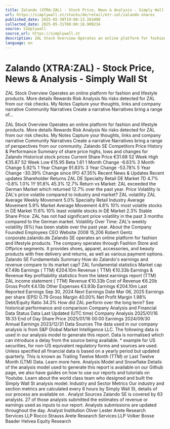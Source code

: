 ```yaml
---
title: Zalando (XTRA:ZAL) - Stock Price, News & Analysis - Simply Wall St
url: https://simplywall.st/stocks/de/retail/etr-zal/zalando-shares
published_date: 2025-05-30T19:00:13.261000
collected_date: 2025-05-31T00:00:18.909234
source: Simplywall
source_url: https://simplywall.st
description: ZAL Stock Overview Operates an online platform for fashion and lifestyle products. More details Rewards Risk Analysis No risks detected for ZAL from our risk checks. My Notes Capture your thoughts, links and company narrative Community Narratives Create a narrative Narratives bring a range of...
language: en
---
```


# Zalando (XTRA:ZAL) - Stock Price, News & Analysis - Simply Wall St

ZAL Stock Overview Operates an online platform for fashion and lifestyle products. More details Rewards Risk Analysis No risks detected for ZAL from our risk checks. My Notes Capture your thoughts, links and company narrative Community Narratives Create a narrative Narratives bring a range of...

ZAL Stock Overview Operates an online platform for fashion and lifestyle products. More details Rewards Risk Analysis No risks detected for ZAL from our risk checks. My Notes Capture your thoughts, links and company narrative Community Narratives Create a narrative Narratives bring a range of perspectives from our community. Zalando SE Competitors Price History &amp; Performance Summary of share price highs, lows and changes for Zalando Historical stock prices Current Share Price €31.68 52 Week High €35.87 52 Week Low €15.95 Beta 1.61 1 Month Change -6.63% 3 Month Change 5.92% 1 Year Change 91.83% 3 Year Change -53.78% 5 Year Change -30.39% Change since IPO 47.35% Recent News &amp; Updates Recent updates Shareholder Returns ZAL DE Specialty Retail DE Market 7D 4.7% -0.8% 1.0% 1Y 91.8% 45.3% 12.7% Return vs Market: ZAL exceeded the German Market which returned 12.7% over the past year. Price Volatility Is ZAL's price volatile compared to industry and market? ZAL volatility ZAL Average Weekly Movement 5.0% Specialty Retail Industry Average Movement 5.9% Market Average Movement 4.8% 10% most volatile stocks in DE Market 11.6% 10% least volatile stocks in DE Market 2.3% Stable Share Price: ZAL has not had significant price volatility in the past 3 months compared to the German market. Volatility Over Time: ZAL's weekly volatility (6%) has been stable over the past year. About the Company Founded Employees CEO Website 2008 15,206 Robert Gentz corporate.zalando.de Zalando SE operates an online platform for fashion and lifestyle products. The company operates through Fashion Store and Offprice segments. It provides shoes, apparel, accessories, and beauty products with free delivery and returns, as well as various payment options. Zalando SE Fundamentals Summary How do Zalando's earnings and revenue compare to its market cap? ZAL fundamental statistics Market cap €7.49b Earnings ( TTM) €204.10m Revenue ( TTM) €10.33b Earnings &amp; Revenue Key profitability statistics from the latest earnings report (TTM) ZAL income statement ( TTM) Revenue €10.33b Cost of Revenue €6.20b Gross Profit €4.13b Other Expenses €3.93b Earnings €204.10m Last Reported Earnings Sep 30, 2024 Next Earnings Date Mar 06, 2025 Earnings per share (EPS) 0.79 Gross Margin 40.00% Net Profit Margin 1.98% Debt/Equity Ratio 34.3% How did ZAL perform over the long term? See historical performance and comparison Company Analysis and Financial Data Status Data Last Updated (UTC time) Company Analysis 2025/01/16 18:33 End of Day Share Price 2025/01/16 00:00 Earnings 2024/09/30 Annual Earnings 2023/12/31 Data Sources The data used in our company analysis is from S&amp;P Global Market Intelligence LLC. The following data is used in our analysis model to generate this report. Data is normalised which can introduce a delay from the source being available. * example for US securities, for non-US equivalent regulatory forms and sources are used. Unless specified all financial data is based on a yearly period but updated quarterly. This is known as Trailing Twelve Month (TTM) or Last Twelve Month (LTM) Data. Learn more here. Analysis Model and Snowflake Details of the analysis model used to generate this report is available on our Github page, we also have guides on how to use our reports and tutorials on Youtube. Learn about the world class team who designed and built the Simply Wall St analysis model. Industry and Sector Metrics Our industry and section metrics are calculated every 6 hours by Simply Wall St, details of our process are available on . Analyst Sources Zalando SE is covered by 63 analysts. 27 of those analysts submitted the estimates of revenue or earnings used as inputs to our report. Analysts submissions are updated throughout the day. Analyst Institution Oliver Lester Arete Research Services LLP Rocco Strauss Arete Research Services LLP Volker Bosse Baader Helvea Equity Research